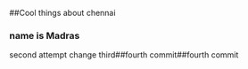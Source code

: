 ##Cool things about chennai
###  name is   Madras
second attempt change
third##fourth commit##fourth commit